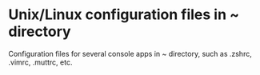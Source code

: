 # Unix/Linux configuration files in ~ directory

Configuration files for several console apps in ~ directory, such as .zshrc, .vimrc, .muttrc, etc.
